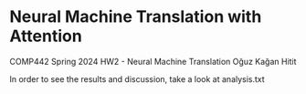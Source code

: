 # Neural Machine Translation with Attention

COMP442 Spring 2024 HW2 - Neural Machine Translation
Oğuz Kağan Hitit

In order to see the results and discussion, take a look at analysis.txt
